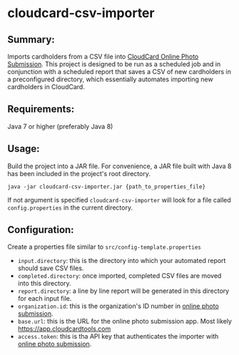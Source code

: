 # cloudcard-csv-importer

Summary:
---

Imports cardholders from a CSV file into [CloudCard Online Photo Submission](https://onlinephotosubmission.com).  This project is designed to be run as a scheduled job and in conjunction with a scheduled report that saves a CSV of new cardholders in a preconfigured directory, which essentially automates importing new cardholders in CloudCard.

Requirements:
---
Java 7 or higher (preferably Java 8)

Usage:
---
Build the project into a JAR file. For convenience, a JAR file built with Java 8 has been included in the project's root directory.

    java -jar cloudcard-csv-importer.jar {path_to_properties_file}

If not argument is specified `cloudcard-csv-importer` will look for a file called `config.properties` in the current directory.

Configuration:
---
Create a properties file similar to `src/config-template.properties`

* `input.directory`: this is the directory into which your automated report should save CSV files.
* `completed.directory`: once imported, completed CSV files are moved into this directory.
* `report.directory`: a line by line report will be generated in this directory for each input file.
* `organization.id`: this is the organization's ID number in [online photo submission](https://onlinephotosubmission.com).
* `base.url`: this is the URL for the online photo submission app.  Most likely https://app.cloudcardtools.com
* `access.token`: this is tha API key that authenticates the importer with [online photo submission](https://onlinephotosubmission.com).
